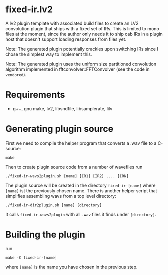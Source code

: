 # fixed-ir.lv2

A lv2 plugin template with associated build files to create an LV2 convolution plugin that ships with a fixed set of IRs. This is limited to mono files at the moment, since the author only needs it to ship cab IRs in a plugin host that doesn't support loading responses from files yet.

Note: The generated plugin potentially crackles upon switching IRs since I chose the simplest way to implement this.

Note: The generated plugin uses the uniform size partitioned convolution algorithm implemented in fftconvolver::FFTConvolver (see the code in `vendored`).

# Requirements

* g++, gnu make, lv2, libsndfile, libsamplerate, lilv

# Generating plugin source

First we need to compile the helper program that converts a .wav file to a C-source:

```
make
```

Then to create plugin source code from a number of wavefiles run

```
./fixed-ir-wavs2plugin.sh [name] [IR1] [IR2] .... [IRN]
```

The plugin source will be created in the directory `fixed-ir-[name]` where `[name]` ist the previously chosen name. There is another helper script that simplifies assembling wavs from a top level directory:

```
./fixed-ir-dir2plugin.sh [name] [directory]
```

It calls `fixed-ir-wavs2plugin` with all `.wav` files it finds under `[directory]`.


# Building the plugin

run

```
make -C fixed-ir-[name]
```

where `[name]` is the name you have chosen in the previous step.


